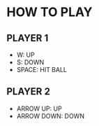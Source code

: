 # HOW TO PLAY

## PLAYER 1
- W: UP
- S: DOWN
- SPACE: HIT BALL

## PLAYER 2
- ARROW UP: UP
- ARROW DOWN: DOWN
